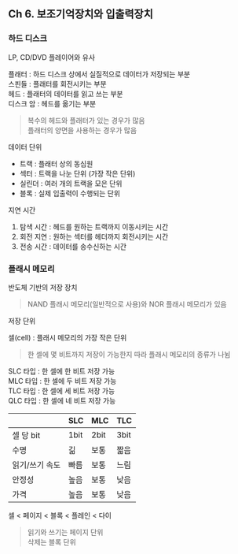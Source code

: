 ## Ch 6. 보조기억장치와 입출력장치

### 하드 디스크
LP, CD/DVD 플레이어와 유사

플래터 : 하드 디스크 상에서 실질적으로 데이터가 저장되는 부분<br>
스핀들 : 플래터를 회전시키는 부분<br>
헤드 : 플래터의 데이터를 읽고 쓰는 부분<br>
디스크 암 : 헤드를 옮기는 부분


> 복수의 헤드와 플래터가 있는 경우가 많음<br>
> 플래터의 양면을 사용하는 경우가 많음

데이터 단위
- 트랙 : 플래터 상의 동심원
- 섹터 : 트랙을 나눈 단위 (가장 작은 단위)
- 실린더 : 여러 개의 트랙을 모은 단위
- 블록 : 실제 입출력이 수행되는 단위

지연 시간

1. 탐색 시간 : 헤드를 원하는 트랙까지 이동시키는 시간
2. 회전 지연 : 원하는 섹터를 헤더까지 회전시키는 시간
3. 전송 시간 : 데이터를 송수신하는 시간

### 플래시 메모리
반도체 기반의 저장 장치
> NAND 플래시 메모리(일반적으로 사용)와 NOR 플래시 메모리가 있음

저장 단위

셀(cell) : 플래시 메모리의 가장 작은 단위
> 한 셀에 몇 비트까지 저장이 가능한지 따라 플래시 메모리의 종류가 나뉨

SLC 타입 : 한 셀에 한 비트 저장 가능<br>
MLC 타입 : 한 셀에 두 비트 저장 가능<br>
TLC 타입 : 한 셀에 세 비트 저장 가능<br>
QLC 타입 : 한 셀에 네 비트 저장 가능

|  | SLC | MLC | TLC |
| --- | --- | --- | --- |
| 셀 당 bit | 1bit | 2bit | 3bit |
| 수명 | 긺 | 보통 | 짧음 |
| 읽기/쓰기 속도 | 빠름 | 보통 | 느림 |
| 안정성 | 높음 | 보통 | 낮음 |
| 가격 | 높음 | 보통 | 낮음 |
셀 < 페이지 < 블록 < 플레인 < 다이
> 읽기와 쓰기는 페이지 단위<br>
> 삭제는 블록 단위